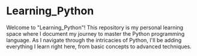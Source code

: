 # Learning_Python
Welcome to "Learning_Python"! This repository is my personal learning space where I document my journey to master the Python programming language. As I navigate through the intricacies of Python, I'll be adding everything I learn right here, from basic concepts to advanced techniques.
